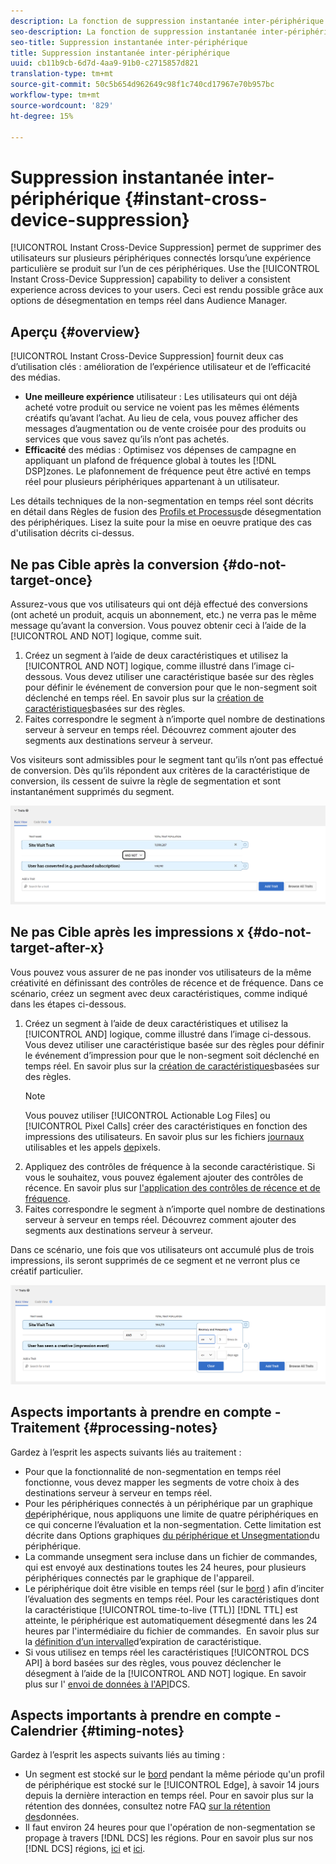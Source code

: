```yaml
---
description: La fonction de suppression instantanée inter-périphérique permet de supprimer des utilisateurs sur plusieurs périphériques qui leur sont associés lorsqu’une action particulière survient sur l’un de ces périphériques. Utilisez cette fonction pour offrir aux utilisateurs des conditions d’utilisation homogènes sur tous les périphériques. Ceci est rendu possible grâce aux options de désegmentation en temps réel dans Audience Manager.
seo-description: La fonction de suppression instantanée inter-périphérique permet de supprimer des utilisateurs sur plusieurs périphériques qui leur sont associés lorsqu’une action particulière survient sur l’un de ces périphériques. Utilisez cette fonction pour offrir aux utilisateurs des conditions d’utilisation homogènes sur tous les périphériques. Ceci est rendu possible grâce aux options de désegmentation en temps réel dans Audience Manager.
seo-title: Suppression instantanée inter-périphérique
title: Suppression instantanée inter-périphérique
uuid: cb11b9cb-6d7d-4aa9-91b0-c2715857d821
translation-type: tm+mt
source-git-commit: 50c5b654d962649c98f1c740cd17967e70b957bc
workflow-type: tm+mt
source-wordcount: '829'
ht-degree: 15%

---
```



# Suppression instantanée inter-périphérique {#instant-cross-device-suppression}

[!UICONTROL Instant Cross-Device Suppression] permet de supprimer des utilisateurs sur plusieurs périphériques connectés lorsqu’une expérience particulière se produit sur l’un de ces périphériques. Use the [!UICONTROL Instant Cross-Device Suppression] capability to deliver a consistent experience across devices to your users. Ceci est rendu possible grâce aux options de désegmentation en temps réel dans Audience Manager.

## Aperçu {#overview}

[!UICONTROL Instant Cross-Device Suppression] fournit deux cas d’utilisation clés : amélioration de l’expérience utilisateur et de l’efficacité des médias.

* **Une meilleure expérience** utilisateur : Les utilisateurs qui ont déjà acheté votre produit ou service ne voient pas les mêmes éléments créatifs qu’avant l’achat. Au lieu de cela, vous pouvez afficher des messages d’augmentation ou de vente croisée pour des produits ou services que vous savez qu’ils n’ont pas achetés.
* **Efficacité** des médias : Optimisez vos dépenses de campagne en appliquant un plafond de fréquence global à toutes les [!DNL DSP]zones. Le plafonnement de fréquence peut être activé en temps réel pour plusieurs périphériques appartenant à un utilisateur.

Les détails techniques de la non-segmentation en temps réel sont décrits en détail dans Règles de fusion des [Profils et Processus](merge-rule-unsegment.md)de désegmentation des périphériques. Lisez la suite pour la mise en oeuvre pratique des cas d&#39;utilisation décrits ci-dessus.

## Ne pas Cible après la conversion {#do-not-target-once}

Assurez-vous que vos utilisateurs qui ont déjà effectué des conversions (ont acheté un produit, acquis un abonnement, etc.) ne verra pas le même message qu’avant la conversion. Vous pouvez obtenir ceci à l’aide de la [!UICONTROL AND NOT] logique, comme suit.

1. Créez un segment à l’aide de deux caractéristiques et utilisez la [!UICONTROL AND NOT] logique, comme illustré dans l’image ci-dessous. Vous devez utiliser une caractéristique basée sur des règles pour définir le événement de conversion pour que le non-segment soit déclenché en temps réel. En savoir plus sur la [création de caractéristiques](../traits/create-onboarded-rule-based-traits.md)basées sur des règles.
2. Faites correspondre le segment à n’importe quel nombre de destinations serveur à serveur en temps réel. Découvrez comment ajouter des segments aux destinations [](../destinations/add-edit-segments.md)serveur à serveur.

Vos visiteurs sont admissibles pour le segment tant qu’ils n’ont pas effectué de conversion. Dès qu’ils répondent aux critères de la caractéristique de conversion, ils cessent de suivre la règle de segmentation et sont instantanément supprimés du segment.

![](assets/and_not_use_case.png)

## Ne pas Cible après les impressions x {#do-not-target-after-x}

Vous pouvez vous assurer de ne pas inonder vos utilisateurs de la même créativité en définissant des contrôles de récence et de fréquence. Dans ce scénario, créez un segment avec deux caractéristiques, comme indiqué dans les étapes ci-dessous.

1. Créez un segment à l’aide de deux caractéristiques et utilisez la [!UICONTROL AND] logique, comme illustré dans l’image ci-dessous. Vous devez utiliser une caractéristique basée sur des règles pour définir le événement d’impression pour que le non-segment soit déclenché en temps réel. En savoir plus sur la [création de caractéristiques](../traits/create-onboarded-rule-based-traits.md)basées sur des règles.
   >[!NOTE]
   >
   >Vous pouvez utiliser [!UICONTROL Actionable Log Files] ou [!UICONTROL Pixel Calls] créer des caractéristiques en fonction des impressions des utilisateurs. En savoir plus sur les fichiers [journaux](../../integration/media-data-integration/actionable-log-files.md) utilisables et les appels [de](../../integration/media-data-integration/impression-data-pixels.md)pixels.
2. Appliquez des contrôles de fréquence à la seconde caractéristique. Si vous le souhaitez, vous pouvez également ajouter des contrôles de récence. En savoir plus sur [l&#39;application des contrôles de récence et de fréquence](../segments/recency-and-frequency.md).
3. Faites correspondre le segment à n’importe quel nombre de destinations serveur à serveur en temps réel. Découvrez comment ajouter des segments aux destinations [](../destinations/add-edit-segments.md)serveur à serveur.

Dans ce scénario, une fois que vos utilisateurs ont accumulé plus de trois impressions, ils seront supprimés de ce segment et ne verront plus ce créatif particulier.

![](assets/impressions_use_case.png)

## Aspects importants à prendre en compte - Traitement {#processing-notes}

Gardez à l’esprit les aspects suivants liés au traitement :

* Pour que la fonctionnalité de non-segmentation en temps réel fonctionne, vous devez mapper les segments de votre choix à des destinations serveur à serveur en temps réel.
* Pour les périphériques connectés à un périphérique par un graphique [de](profile-link-use-case.md#recommendations)périphérique, nous appliquons une limite de quatre périphériques en ce qui concerne l’évaluation et la non-segmentation. Cette limitation est décrite dans Options graphiques [du périphérique et Unsegmentation](merge-rule-unsegment.md#device-graph-options-unsegmentation)du périphérique. &#x200B;
* La commande unsegment sera incluse dans un fichier de commandes, qui est envoyé aux destinations toutes les 24 heures, pour plusieurs périphériques connectés par le graphique de l&#39;appareil.
* Le périphérique doit être visible en temps réel (sur le [bord](../../reference/system-components/components-edge.md) ) afin d’inciter l’évaluation des segments en temps réel. Pour les caractéristiques dont la caractéristique [!UICONTROL time-to-live (TTL)] [!DNL TTL] est atteinte, le périphérique est automatiquement désegmenté dans les 24 heures par l&#39;intermédiaire du fichier de commandes. &#x200B; En savoir plus sur la [définition d’un intervalle](../traits/create-onboarded-rule-based-traits.md#set-expiration-interval)d’expiration de caractéristique.
* Si vous utilisez en temps réel les caractéristiques [!UICONTROL DCS API] à bord basées sur des règles, vous pouvez déclencher le désegment à l’aide de la [!UICONTROL AND NOT] logique. En savoir plus sur l&#39; [envoi de données à l&#39;API](../../api/dcs-intro/dcs-event-calls/dcs-url-send.md)DCS. &#x200B;

## Aspects importants à prendre en compte - Calendrier {#timing-notes}

Gardez à l’esprit les aspects suivants liés au timing :

* Un segment est stocké sur le [bord](../../reference/system-components/components-edge.md) pendant la même période qu&#39;un profil de périphérique est stocké sur le [!UICONTROL Edge], à savoir 14 jours depuis la dernière interaction en temps réel. Pour en savoir plus sur la rétention des données, consultez notre FAQ [sur la rétention des](../../faq/faq-privacy.md#data-retention-faq)données.
* Il faut environ 24 heures pour que l&#39;opération de non-segmentation se propage à travers [!DNL DCS] les régions. Pour en savoir plus sur nos [!DNL DCS] régions, [ici](../..//reference/system-components/components-data-collection.md) et [ici](../../api/dcs-intro/dcs-api-reference/dcs-regions.md).
